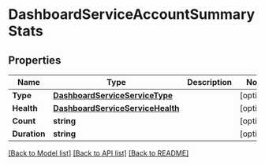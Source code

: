 # DashboardServiceAccountSummaryStats

## Properties

Name | Type | Description | Notes
------------ | ------------- | ------------- | -------------
**Type** | [**DashboardServiceServiceType**](dashboard_serviceServiceType.md) |  | [optional] 
**Health** | [**DashboardServiceServiceHealth**](dashboard_serviceServiceHealth.md) |  | [optional] 
**Count** | **string** |  | [optional] 
**Duration** | **string** |  | [optional] 

[[Back to Model list]](../README.md#documentation-for-models) [[Back to API list]](../README.md#documentation-for-api-endpoints) [[Back to README]](../README.md)


